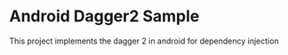 # Android Dagger2 Sample 
 
This project implements the dagger 2 in android for dependency injection 

